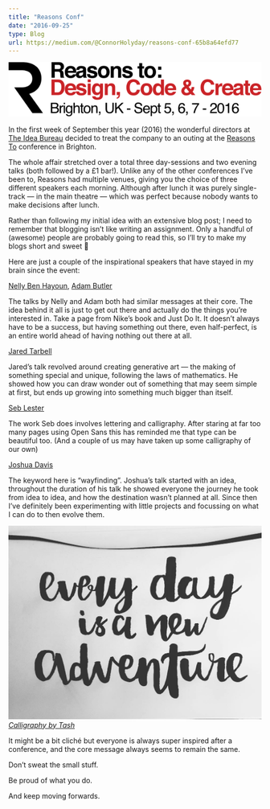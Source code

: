 ```yaml
---
title: "Reasons Conf"
date: "2016-09-25"
type: Blog
url: https://medium.com/@ConnorHolyday/reasons-conf-65b8a64efd77
---
```


![](./reasons-conf-1.png)

In the first week of September this year (2016) the wonderful directors at [The Idea Bureau](http://theideabureau.co) decided to treat the company to an outing at the [Reasons To](https://reasons.to/) conference in Brighton.

The whole affair stretched over a total three day-sessions and two evening talks (both followed by a £1 bar!). Unlike any of the other conferences I’ve been to, Reasons had multiple venues, giving you the choice of three different speakers each morning. Although after lunch it was purely single-track — in the main theatre — which was perfect because nobody wants to make decisions after lunch.

Rather than following my initial idea with an extensive blog post; I need to remember that blogging isn’t like writing an assignment. Only a handful of (awesome) people are probably going to read this, so I’ll try to make my blogs short and sweet 🍫

Here are just a couple of the inspirational speakers that have stayed in my brain since the event:

[Nelly Ben Hayoun](http://nellyben.com/), [Adam Butler](http://lab.io/)

The talks by Nelly and Adam both had similar messages at their core. The idea behind it all is just to get out there and actually do the things you’re interested in. Take a page from Nike’s book and Just Do It. It doesn’t always have to be a success, but having something out there, even half-perfect, is an entire world ahead of having nothing out there at all.

[Jared Tarbell](http://www.levitated.net/)

Jared’s talk revolved around creating generative art — the making of something special and unique, following the laws of mathematics. He showed how you can draw wonder out of something that may seem simple at first, but ends up growing into something much bigger than itself.

[Seb Lester](http://www.seblester.com)

The work Seb does involves lettering and calligraphy. After staring at far too many pages using Open Sans this has reminded me that type can be beautiful too. (And a couple of us may have taken up some calligraphy of our own)

[Joshua Davis](http://www.joshuadavis.com/)

The keyword here is “wayfinding”. Joshua’s talk started with an idea, throughout the duration of his talk he showed everyone the journey he took from idea to idea, and how the destination wasn’t planned at all. Since then I’ve definitely been experimenting with little projects and focussing on what I can do to then evolve them.

![[Calligraphy by Tash](https://www.instagram.com/p/BKgFmMnBoKK/)](./reasons-conf-2.jpeg)_[Calligraphy by Tash](https://www.instagram.com/p/BKgFmMnBoKK/)_

It might be a bit cliché but everyone is always super inspired after a conference, and the core message always seems to remain the same.

Don’t sweat the small stuff.

Be proud of what you do.

And keep moving forwards.
